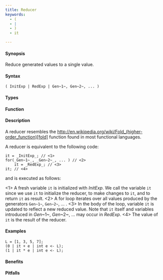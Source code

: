 ```yaml
---
title: Reducer
keywords:
  - (
  - |
  - )
  - it

---
```


#### Synopsis

Reduce generated values to a single value.

#### Syntax

`( InitExp | RedExp | Gen~1~, Gen~2~, ... )`

#### Types

#### Function

#### Description

A reducer resembles the http://en.wikipedia.org/wiki/Fold_(higher-order_function)[fold] function
found in most functional languages.

A reducer is equivalent to the following code:
```rascal,subs="verbatim,quotes"
it = _InitExp_; // <1>
for(_Gen~1~_, _Gen~2~_, ... ) // <2>
    it = _RedExp_; // <3>
it; // <4>
```
and is executed as follows:

<1> A fresh variable `it` is initialized with _InitExp_. 
    We call the variable `it` since we use `it` to initialize the reducer, to make changes to `it`,
    and to return `it` as result.
<2> A for loop iterates over all values produced by the generators `Gen~1~`, `Gen~2~`, ... .
<3> In the body of the loop, variable `it` is updated to reflect a new reduced value.
    Note that `it` itself and variables introduced in _Gen_~1~, _Gen_~2~, ... may occur in _RedExp_.
<4> The value of `it` is the result of the reducer.

#### Examples

```rascal-shell
L = [1, 3, 5, 7];
(0 | it + e | int e <- L);
(1 | it * e | int e <- L);
```

#### Benefits

#### Pitfalls

